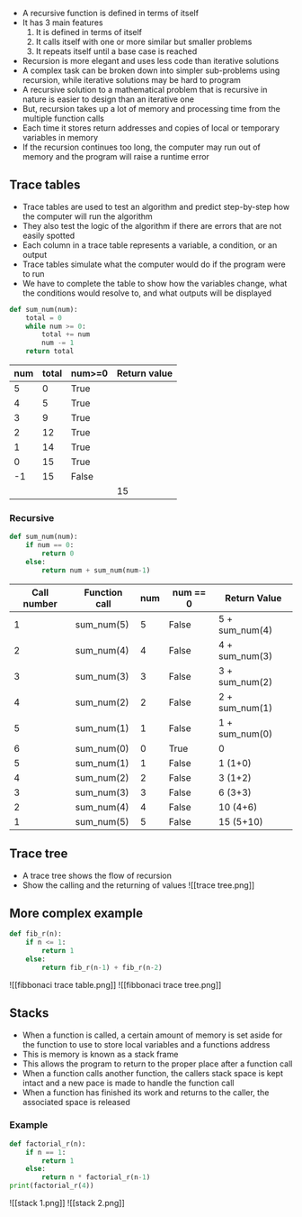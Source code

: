 - A recursive function is defined in terms of itself
- It has 3 main features
	1. It is defined in terms of itself
	2. It calls itself with one or more similar but smaller problems
	3. It repeats itself until a base case is reached
- Recursion is more elegant and uses less code than iterative solutions
- A complex task can be broken down into simpler sub-problems using recursion, while iterative solutions may be hard to program
- A recursive solution to a mathematical problem that is recursive in nature is easier to design than an iterative one
- But, recursion takes up a lot of memory and processing time from the multiple function calls
- Each time it stores return addresses and copies of local or temporary variables in memory
- If the recursion continues too long, the computer may run out of memory and the program will raise a runtime error
## Trace tables
- Trace tables are used to test an algorithm and predict step-by-step how the computer will run the algorithm
- They also test the logic of the algorithm if there are errors that are not easily spotted
- Each column in a trace table represents a variable, a condition, or an output
- Trace tables simulate what the computer would do if the program were to run
- We have to complete the table to show how the variables change, what the conditions would resolve to, and what outputs will be displayed
```Python
def sum_num(num):
	total = 0
	while num >= 0:
		total += num
		num -= 1
	return total
```

| num | total | num>=0 | Return value |
| --- | ----- | ------ | ------------ |
| 5   | 0     | True   |              |
| 4   | 5     | True   |              |
| 3   | 9     | True   |              |
| 2   | 12    | True   |              |
| 1   | 14    | True   |              |
| 0   | 15    | True   |              |
| -1  | 15    | False  |              |
|     |       |        | 15           |
### Recursive
```Python
def sum_num(num):
	if num == 0:
		return 0
	else:
		return num + sum_num(num-1)
```

| Call number | Function call | num | num == 0 | Return Value   |
| ----------- | ------------- | --- | -------- | -------------- |
| 1           | sum_num(5)    | 5   | False    | 5 + sum_num(4) |
| 2           | sum_num(4)    | 4   | False    | 4 + sum_num(3) |
| 3           | sum_num(3)    | 3   | False    | 3 + sum_num(2) |
| 4           | sum_num(2)    | 2   | False    | 2 + sum_num(1) |
| 5           | sum_num(1)    | 1   | False    | 1 + sum_num(0) |
| 6           | sum_num(0)    | 0   | True     | 0              |
| 5           | sum_num(1)    | 1   | False    | 1 (1+0)        |
| 4           | sum_num(2)    | 2   | False    | 3 (1+2)        |
| 3           | sum_num(3)    | 3   | False    | 6 (3+3)        |
| 2           | sum_num(4)    | 4   | False    | 10 (4+6)       |
| 1           | sum_num(5)    | 5   | False    | 15 (5+10)      |
## Trace tree
- A trace tree shows the flow of recursion
- Show the calling and the returning of values
![[trace tree.png]]
## More complex example
```python
def fib_r(n):
	if n <= 1:
		return 1
	else:
		return fib_r(n-1) + fib_r(n-2)
```
![[fibbonaci trace table.png]]
![[fibbonaci trace tree.png]]
## Stacks
- When a function is called, a certain amount of memory is set aside for the function to use to store local variables and a functions address
- This is memory is known as a stack frame
- This allows the program to return to the proper place after a function call
- When a function calls another function, the callers stack space is kept intact and a new pace is made to handle the function call
- When a function has finished its work and returns to the caller, the associated space is released

### Example
```python
def factorial_r(n):
	if n == 1:
		return 1
	else:
		return n * factorial_r(n-1)
print(factorial_r(4))
```
![[stack 1.png]]
![[stack 2.png]]